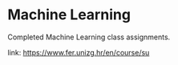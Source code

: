 # Machine Learning
Completed Machine Learning class assignments.

link: https://www.fer.unizg.hr/en/course/su
